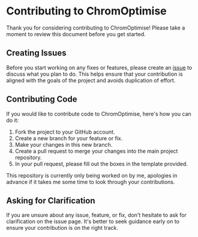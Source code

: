 # Contributing to ChromOptimise
Thank you for considering contributing to ChromOptimise! Please take a moment
to review this document before you get started.

## Creating Issues
Before you start working on any fixes or features, please create an 
[issue](https://github.com/sof202/ChromOptimise/issues)
to discuss what you plan to do. This helps ensure that your contribution is
aligned with the goals of the project and avoids duplication of effort.

## Contributing Code
If you would like to contribute code to ChromOptimise, here's how you can do 
it:

1) Fork the project to your GitHub account.
2) Create a new branch for your feature or fix.
3) Make your changes in this new branch.
4) Create a pull request to merge your changes into the main project repository.
5) In your pull request, please fill out the boxes in the template provided.

This repository is currently only being worked on by me, apologies in advance
if it takes me some time to look through your contributions.

## Asking for Clarification
If you are unsure about any issue, feature, or fix, don't hesitate to ask for
clarification on the issue page. It's better to seek guidance early on to 
ensure your contribution is on the right track.
